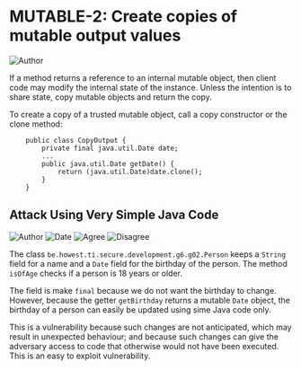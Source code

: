 # MUTABLE-2: Create copies of mutable output values
![Author](https://img.shields.io/badge/Author-Oracle-blue.svg)


If a method returns a reference to an internal mutable object, then client code may modify the internal state of the instance. Unless the intention is to share state, copy mutable objects and return the copy.

To create a copy of a trusted mutable object, call a copy constructor or the clone method:

        public class CopyOutput {
            private final java.util.Date date;
            ...
            public java.util.Date getDate() {
                return (java.util.Date)date.clone();
            }
        }


## Attack Using Very Simple Java Code

![Author](https://img.shields.io/badge/Author-Mattias.De.Wael-blue.svg)
![Date](https://img.shields.io/badge/Date-20170930-lightgrey.svg)
![Agree](https://img.shields.io/badge/AGREE-0-green.svg)
![Disagree](https://img.shields.io/badge/DISAGREE-0-red.svg)

The class ```be.howest.ti.secure.development.g6.g02.Person``` keeps a ```String``` field for a name and a ```Date``` field for the birthday of the person. The method ```isOfAge``` checks if a person is 18 years or older.

The field is make ```final``` because we do not want the birthday to change. However, because the getter ```getBirthday``` returns a mutable ```Date``` object, the birthday of a person can easily be updated using sime Java code only.

This is a vulnerability because such changes are not anticipated, which may result in unexpected behaviour; and because such changes can give the adversary access to code that otherwise would not have been executed. This is an easy to exploit vulnerability. 

